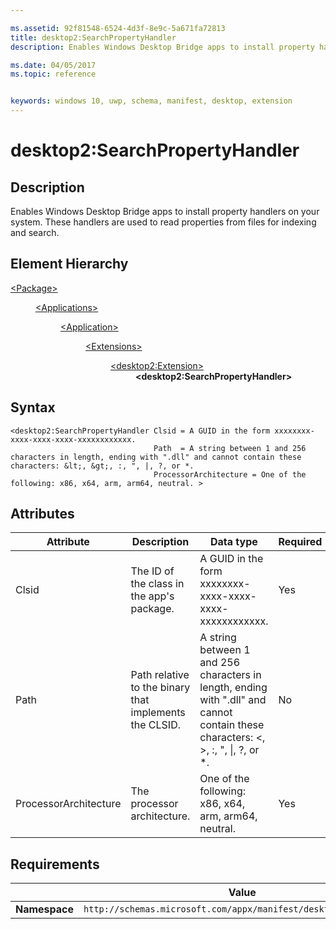 ```yaml
---

ms.assetid: 92f81548-6524-4d3f-8e9c-5a671fa72813
title: desktop2:SearchPropertyHandler
description: Enables Windows Desktop Bridge apps to install property handlers on your system. These handlers are used to read properties from files for indexing and search.

ms.date: 04/05/2017
ms.topic: reference


keywords: windows 10, uwp, schema, manifest, desktop, extension 
---
```


# desktop2:SearchPropertyHandler


## Description
Enables Windows Desktop Bridge apps to install property handlers on your system. These handlers are used to read properties from files for indexing and search.

## Element Hierarchy
<dl>
<dt><a href="element-package.md">&lt;Package&gt;</a></dt>
<dd>
<dl>
<dt><a href="element-applications.md">&lt;Applications&gt;</a></dt>
<dd>
<dl>
<dt><a href="element-application.md">&lt;Application&gt;</a></dt>
<dd>
<dl>
<dt><a href="element-1-extensions.md">&lt;Extensions&gt;</a></dt>
<dd>
<dl>
<dt><a href="element-desktop2-extension.md">&lt;desktop2:Extension&gt;</a></dt>
<dd><b>&lt;desktop2:SearchPropertyHandler&gt;</b></dd>
</dl>
</dd>
</dl>
</dd>
</dl>
</dd>
</dl>
</dd>
</dl>

## Syntax
```syntax
<desktop2:SearchPropertyHandler Clsid = A GUID in the form xxxxxxxx-xxxx-xxxx-xxxx-xxxxxxxxxxxx.
                                Path  = A string between 1 and 256 characters in length, ending with ".dll" and cannot contain these characters: &lt;, &gt;, :, ", |, ?, or *.
                                ProcessorArchitecture = One of the following: x86, x64, arm, arm64, neutral. >
```

## Attributes
| Attribute | Description | Data type | Required |
|-----------|-------------|-----------|----------|
| Clsid | The ID of the class in the app's package. | A GUID in the form xxxxxxxx-xxxx-xxxx-xxxx-xxxxxxxxxxxx. | Yes |
| Path | Path relative to the binary that implements the CLSID. | A string between 1 and 256 characters in length, ending with ".dll" and cannot contain these characters: &lt;, &gt;, :, ", &#124;, ?, or *. | No |
| ProcessorArchitecture | The processor architecture. | One of the following: x86, x64, arm, arm64, neutral. | Yes |

## Requirements
|               |    Value                                                         |
|---------------|-------------------------------------------------------------|
| **Namespace** | `http://schemas.microsoft.com/appx/manifest/desktop/windows10/2` |